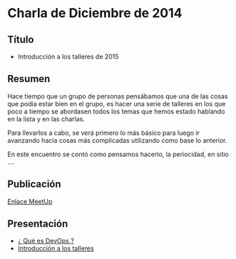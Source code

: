 # Charla de Diciembre de 2014

## Título

* Introducción a los talleres de 2015

## Resumen

Hace tiempo que un grupo de personas pensábamos que una de las cosas que podía estar bien en el grupo, es hacer una serie de talleres en los que poco a tiempo se abordasen todos los temas que hemos estado hablando en la lista y en las charlas.

Para llevarlos a cabo, se verá primero lo más básico para luego ir avanzando hacia cosas más complicadas utilizando como base lo anterior.

En este encuentro se contó como pensamos hacerlo, la periocidad, en sitio ....

## Publicación

[Enlace MeetUp](http://www.meetup.com/Las-Palmas-DevOps/events/218673712/)

## Presentación

* [¿ Qué es DevOps ?](https://speakerdeck.com/juanje/devops-a-cultural-change)
* [Introducción a los talleres](presentacion/README.md)
